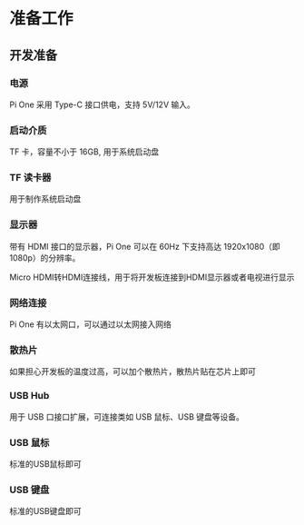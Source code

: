 # 准备工作

## 开发准备

### 电源

Pi One 采用 Type-C 接口供电，支持 5V/12V 输入。

### 启动介质

TF 卡，容量不小于 16GB, 用于系统启动盘

### TF 读卡器

用于制作系统启动盘

### 显示器

带有 HDMI 接口的显示器，Pi One 可以在 60Hz 下支持高达 1920x1080（即 1080p）的分辨率。

Micro HDMI转HDMI连接线，用于将开发板连接到HDMI显示器或者电视进行显示

### 网络连接

Pi One 有以太网口，可以通过以太网接入网络
### 散热片

如果担心开发板的温度过高，可以加个散热片，散热片贴在芯片上即可

### USB Hub

用于 USB 口接口扩展，可连接类如 USB 鼠标、USB 键盘等设备。

### USB 鼠标

标准的USB鼠标即可

### USB 键盘

标准的USB键盘即可
